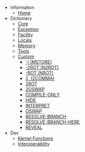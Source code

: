 - Information
	- [Home](/)
- Dictionary
	- [Core](/core/)
	- [Exception](/exception/)
	- [Facility](/facility/)
	- [Locals](/locals/)
	- [Memory](/memory/)
	- [Tools](/tools/)
	- [Custom](/custom/)
		- [-! (MSTORE)](/custom/mstore.md)
		- [-2ROT (N2ROT)](/custom/n2rot.md)
		- [-ROT (NROT)](/custom/nrot.md)
		- [2, (2COMMA)](/custom/2comma.md)
		- [2ROT](/custom/2rot.md)
		- [2OSWAP](/custom/2oswap.md)
		- [COMPILE-ONLY](/custom/compile_only.md)
		- [HIDE](/custom/hide.md)
		- [INTERPRET](/custom/interpret.md)
		- [OSWAP](/custom/oswap.md)
		- [RESOLVE-BRANCH](/custom/resovle_branch.md)
		- [RESOLVE-BRANCH-HERE](/custom/resolve_branch_here.md)
		- [REVEAL](/custom/reveal.md)
- Dev
	- [Kernel Functions](/kernel/)
	- [Interoperability](/interop/)